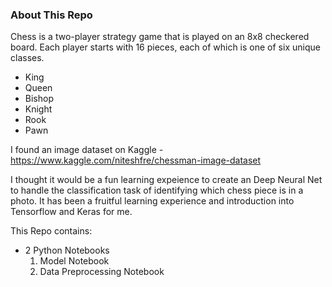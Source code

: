 ### About This Repo

Chess is a two-player strategy game that is played on an 8x8 checkered board. 
Each player starts with 16 pieces, each of which is one of six unique classes. 
* King
* Queen
* Bishop
* Knight
* Rook
* Pawn

I found an image dataset on Kaggle - https://www.kaggle.com/niteshfre/chessman-image-dataset

I thought it would be a fun learning expeience to create an Deep Neural Net to handle the classification task of identifying which chess piece is in a photo. It has been a fruitful learning experience and introduction into Tensorflow and Keras for me. 

This Repo contains:

- 2 Python Notebooks
  1. Model Notebook
  2. Data Preprocessing Notebook

